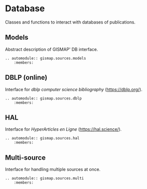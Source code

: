 # Database

Classes and functions to interact with databases of publications.


## Models

Abstract description of GISMAP' DB interface.

```{eval-rst}
.. automodule:: gismap.sources.models
    :members:
```


## DBLP (online)

Interface for *dblp computer science bibliography* (https://dblp.org/).

```{eval-rst}
.. automodule:: gismap.sources.dblp
    :members:
```

## HAL

Interface for *HyperArticles en Ligne* (https://hal.science/).

```{eval-rst}
.. automodule:: gismap.sources.hal
    :members:
```

## Multi-source

Interface for handling multiple sources at once.

```{eval-rst}
.. automodule:: gismap.sources.multi
    :members:
```

